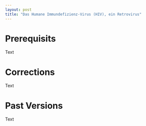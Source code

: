 ```yaml
---
layout: post
title: "Das Humane Immundefizienz-Virus (HIV), ein Retrovirus"
---
```

# Prerequisits
Text
# Corrections
Text
# Past Versions
Text
